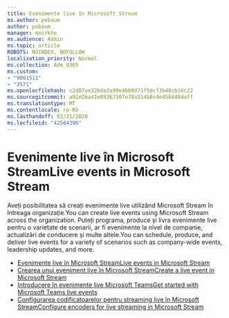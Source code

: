 ```yaml
---
title: Evenimente live în Microsoft Stream
ms.author: pebaum
author: pebaum
manager: mnirkhe
ms.audience: Admin
ms.topic: article
ROBOTS: NOINDEX, NOFOLLOW
localization_priority: Normal
ms.collection: Adm_O365
ms.custom:
- "9001511"
- "3571"
ms.openlocfilehash: c2d87ae326da3a99e46b0d71f5dcf3b48cb16c22
ms.sourcegitcommit: a92e2bad1e89367307e78a514b8c4e456640daff
ms.translationtype: MT
ms.contentlocale: ro-RO
ms.lasthandoff: 02/21/2020
ms.locfileid: "42564396"
---
```

# <a name="live-events-in-microsoft-stream"></a><span data-ttu-id="dff21-102">Evenimente live în Microsoft Stream</span><span class="sxs-lookup"><span data-stu-id="dff21-102">Live events in Microsoft Stream</span></span>

<span data-ttu-id="dff21-103">Aveți posibilitatea să creați evenimente live utilizând Microsoft Stream în întreaga organizație.</span><span class="sxs-lookup"><span data-stu-id="dff21-103">You can create live events using Microsoft Stream across the organization.</span></span> <span data-ttu-id="dff21-104">Puteți programa, produce și livra evenimente live pentru o varietate de scenarii, ar fi evenimente la nivel de companie, actualizări de conducere și multe altele.</span><span class="sxs-lookup"><span data-stu-id="dff21-104">You can schedule, produce, and deliver live events for a variety of scenarios such as company-wide events, leadership updates, and more.</span></span>

- [<span data-ttu-id="dff21-105">Evenimente live în Microsoft Stream</span><span class="sxs-lookup"><span data-stu-id="dff21-105">Live events in Microsoft Stream</span></span>](https://docs.microsoft.com/stream/live-event-overview)
- [<span data-ttu-id="dff21-106">Crearea unui eveniment live în Microsoft Stream</span><span class="sxs-lookup"><span data-stu-id="dff21-106">Create a live event in Microsoft Stream</span></span>](https://docs.microsoft.com/stream/live-create-event)
- [<span data-ttu-id="dff21-107">Introducere în evenimente live Microsoft Teams</span><span class="sxs-lookup"><span data-stu-id="dff21-107">Get started with Microsoft Teams live events</span></span>](https://support.office.com/article/get-started-with-microsoft-teams-live-events-d077fec2-a058-483e-9ab5-1494afda578a)
- [<span data-ttu-id="dff21-108">Configurarea codificatoarelor pentru streaming live în Microsoft Stream</span><span class="sxs-lookup"><span data-stu-id="dff21-108">Configure encoders for live streaming in Microsoft Stream</span></span>](https://docs.microsoft.com/stream/live-encoder-setup)
